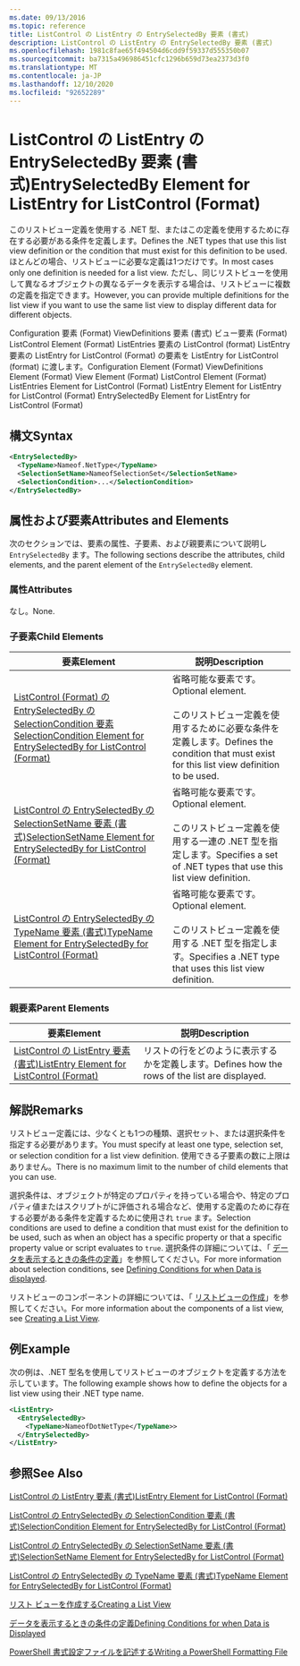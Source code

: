```yaml
---
ms.date: 09/13/2016
ms.topic: reference
title: ListControl の ListEntry の EntrySelectedBy 要素 (書式)
description: ListControl の ListEntry の EntrySelectedBy 要素 (書式)
ms.openlocfilehash: 1981c8fae65f494504d6cdd9f59337d555350b07
ms.sourcegitcommit: ba7315a496986451cfc1296b659d73ea2373d3f0
ms.translationtype: MT
ms.contentlocale: ja-JP
ms.lasthandoff: 12/10/2020
ms.locfileid: "92652289"
---
```

# <a name="entryselectedby-element-for-listentry-for-listcontrol-format"></a><span data-ttu-id="4fbff-103">ListControl の ListEntry の EntrySelectedBy 要素 (書式)</span><span class="sxs-lookup"><span data-stu-id="4fbff-103">EntrySelectedBy Element for ListEntry for ListControl (Format)</span></span>

<span data-ttu-id="4fbff-104">このリストビュー定義を使用する .NET 型、またはこの定義を使用するために存在する必要がある条件を定義します。</span><span class="sxs-lookup"><span data-stu-id="4fbff-104">Defines the .NET types that use this list view definition or the condition that must exist for this definition to be used.</span></span> <span data-ttu-id="4fbff-105">ほとんどの場合、リストビューに必要な定義は1つだけです。</span><span class="sxs-lookup"><span data-stu-id="4fbff-105">In most cases only one definition is needed for a list view.</span></span> <span data-ttu-id="4fbff-106">ただし、同じリストビューを使用して異なるオブジェクトの異なるデータを表示する場合は、リストビューに複数の定義を指定できます。</span><span class="sxs-lookup"><span data-stu-id="4fbff-106">However, you can provide multiple definitions for the list view if you want to use the same list view to display different data for different objects.</span></span>

<span data-ttu-id="4fbff-107">Configuration 要素 (Format) ViewDefinitions 要素 (書式) ビュー要素 (Format) ListControl Element (Format) ListEntries 要素の ListControl (format) ListEntry 要素の ListEntry for ListControl (Format) の要素を ListEntry for ListControl (format) に渡します。</span><span class="sxs-lookup"><span data-stu-id="4fbff-107">Configuration Element (Format) ViewDefinitions Element (Format) View Element (Format) ListControl Element (Format) ListEntries Element for ListControl (Format) ListEntry Element for ListEntry for ListControl (Format) EntrySelectedBy Element for ListEntry for ListControl (Format)</span></span>

## <a name="syntax"></a><span data-ttu-id="4fbff-108">構文</span><span class="sxs-lookup"><span data-stu-id="4fbff-108">Syntax</span></span>

```xml
<EntrySelectedBy>
  <TypeName>Nameof.NetType</TypeName>
  <SelectionSetName>NameofSelectionSet</SelectionSetName>
  <SelectionCondition>...</SelectionCondition>
</EntrySelectedBy>
```

## <a name="attributes-and-elements"></a><span data-ttu-id="4fbff-109">属性および要素</span><span class="sxs-lookup"><span data-stu-id="4fbff-109">Attributes and Elements</span></span>

<span data-ttu-id="4fbff-110">次のセクションでは、要素の属性、子要素、および親要素について説明し `EntrySelectedBy` ます。</span><span class="sxs-lookup"><span data-stu-id="4fbff-110">The following sections describe the attributes, child elements, and the parent element of the `EntrySelectedBy` element.</span></span>

### <a name="attributes"></a><span data-ttu-id="4fbff-111">属性</span><span class="sxs-lookup"><span data-stu-id="4fbff-111">Attributes</span></span>

<span data-ttu-id="4fbff-112">なし。</span><span class="sxs-lookup"><span data-stu-id="4fbff-112">None.</span></span>

### <a name="child-elements"></a><span data-ttu-id="4fbff-113">子要素</span><span class="sxs-lookup"><span data-stu-id="4fbff-113">Child Elements</span></span>

|<span data-ttu-id="4fbff-114">要素</span><span class="sxs-lookup"><span data-stu-id="4fbff-114">Element</span></span>|<span data-ttu-id="4fbff-115">説明</span><span class="sxs-lookup"><span data-stu-id="4fbff-115">Description</span></span>|
|-------------|-----------------|
|[<span data-ttu-id="4fbff-116">ListControl (Format) の EntrySelectedBy の SelectionCondition 要素</span><span class="sxs-lookup"><span data-stu-id="4fbff-116">SelectionCondition Element for EntrySelectedBy for ListControl  (Format)</span></span>](./selectioncondition-element-for-entryselectedby-for-listcontrol-format.md)|<span data-ttu-id="4fbff-117">省略可能な要素です。</span><span class="sxs-lookup"><span data-stu-id="4fbff-117">Optional element.</span></span><br /><br /> <span data-ttu-id="4fbff-118">このリストビュー定義を使用するために必要な条件を定義します。</span><span class="sxs-lookup"><span data-stu-id="4fbff-118">Defines the condition that must exist for this list view definition to be used.</span></span>|
|[<span data-ttu-id="4fbff-119">ListControl の EntrySelectedBy の SelectionSetName 要素 (書式)</span><span class="sxs-lookup"><span data-stu-id="4fbff-119">SelectionSetName Element for EntrySelectedBy for ListControl (Format)</span></span>](./selectionsetname-element-for-entryselectedby-for-listcontrol-format.md)|<span data-ttu-id="4fbff-120">省略可能な要素です。</span><span class="sxs-lookup"><span data-stu-id="4fbff-120">Optional element.</span></span><br /><br /> <span data-ttu-id="4fbff-121">このリストビュー定義を使用する一連の .NET 型を指定します。</span><span class="sxs-lookup"><span data-stu-id="4fbff-121">Specifies a set of .NET types that use this list view definition.</span></span>|
|[<span data-ttu-id="4fbff-122">ListControl の EntrySelectedBy の TypeName 要素 (書式)</span><span class="sxs-lookup"><span data-stu-id="4fbff-122">TypeName Element for EntrySelectedBy for ListControl (Format)</span></span>](./typename-element-for-entryselectedby-for-listcontrol-format.md)|<span data-ttu-id="4fbff-123">省略可能な要素です。</span><span class="sxs-lookup"><span data-stu-id="4fbff-123">Optional element.</span></span><br /><br /> <span data-ttu-id="4fbff-124">このリストビュー定義を使用する .NET 型を指定します。</span><span class="sxs-lookup"><span data-stu-id="4fbff-124">Specifies a .NET type that uses this list view definition.</span></span>|

### <a name="parent-elements"></a><span data-ttu-id="4fbff-125">親要素</span><span class="sxs-lookup"><span data-stu-id="4fbff-125">Parent Elements</span></span>

|<span data-ttu-id="4fbff-126">要素</span><span class="sxs-lookup"><span data-stu-id="4fbff-126">Element</span></span>|<span data-ttu-id="4fbff-127">説明</span><span class="sxs-lookup"><span data-stu-id="4fbff-127">Description</span></span>|
|-------------|-----------------|
|[<span data-ttu-id="4fbff-128">ListControl の ListEntry 要素 (書式)</span><span class="sxs-lookup"><span data-stu-id="4fbff-128">ListEntry Element for ListControl (Format)</span></span>](./listentry-element-for-listcontrol-format.md)|<span data-ttu-id="4fbff-129">リストの行をどのように表示するかを定義します。</span><span class="sxs-lookup"><span data-stu-id="4fbff-129">Defines how the rows of the list are displayed.</span></span>|

## <a name="remarks"></a><span data-ttu-id="4fbff-130">解説</span><span class="sxs-lookup"><span data-stu-id="4fbff-130">Remarks</span></span>

<span data-ttu-id="4fbff-131">リストビュー定義には、少なくとも1つの種類、選択セット、または選択条件を指定する必要があります。</span><span class="sxs-lookup"><span data-stu-id="4fbff-131">You must specify at least one type, selection set, or selection condition for a list view definition.</span></span> <span data-ttu-id="4fbff-132">使用できる子要素の数に上限はありません。</span><span class="sxs-lookup"><span data-stu-id="4fbff-132">There is no maximum limit to the number of child elements that you can use.</span></span>

<span data-ttu-id="4fbff-133">選択条件は、オブジェクトが特定のプロパティを持っている場合や、特定のプロパティ値またはスクリプトがに評価される場合など、使用する定義のために存在する必要がある条件を定義するために使用され `true` ます。</span><span class="sxs-lookup"><span data-stu-id="4fbff-133">Selection conditions are used to define a condition that must exist for the definition to be used, such as when an object has a specific property or that a specific property value or script evaluates to `true`.</span></span> <span data-ttu-id="4fbff-134">選択条件の詳細については、「 [データを表示するときの条件の定義](./defining-conditions-for-displaying-data.md)」を参照してください。</span><span class="sxs-lookup"><span data-stu-id="4fbff-134">For more information about selection conditions, see [Defining Conditions for when Data is displayed](./defining-conditions-for-displaying-data.md).</span></span>

<span data-ttu-id="4fbff-135">リストビューのコンポーネントの詳細については、「 [リストビューの作成](./creating-a-list-view.md)」を参照してください。</span><span class="sxs-lookup"><span data-stu-id="4fbff-135">For more information about the components of a list view, see [Creating a List View](./creating-a-list-view.md).</span></span>

## <a name="example"></a><span data-ttu-id="4fbff-136">例</span><span class="sxs-lookup"><span data-stu-id="4fbff-136">Example</span></span>

<span data-ttu-id="4fbff-137">次の例は、.NET 型名を使用してリストビューのオブジェクトを定義する方法を示しています。</span><span class="sxs-lookup"><span data-stu-id="4fbff-137">The following example shows how to define the objects for a list view using their .NET type name.</span></span>

```xml
<ListEntry>
  <EntrySelectedBy>
    <TypeName>NameofDotNetType</TypeName>>
  </EntrySelectedBy>
</ListEntry>
```

## <a name="see-also"></a><span data-ttu-id="4fbff-138">参照</span><span class="sxs-lookup"><span data-stu-id="4fbff-138">See Also</span></span>

[<span data-ttu-id="4fbff-139">ListControl の ListEntry 要素 (書式)</span><span class="sxs-lookup"><span data-stu-id="4fbff-139">ListEntry Element for ListControl (Format)</span></span>](./listentry-element-for-listcontrol-format.md)

[<span data-ttu-id="4fbff-140">ListControl の EntrySelectedBy の SelectionCondition 要素 (書式)</span><span class="sxs-lookup"><span data-stu-id="4fbff-140">SelectionCondition Element for EntrySelectedBy for ListControl (Format)</span></span>](./selectioncondition-element-for-entryselectedby-for-listcontrol-format.md)

[<span data-ttu-id="4fbff-141">ListControl の EntrySelectedBy の SelectionSetName 要素 (書式)</span><span class="sxs-lookup"><span data-stu-id="4fbff-141">SelectionSetName Element for EntrySelectedBy for ListControl (Format)</span></span>](./selectionsetname-element-for-entryselectedby-for-listcontrol-format.md)

[<span data-ttu-id="4fbff-142">ListControl の EntrySelectedBy の TypeName 要素 (書式)</span><span class="sxs-lookup"><span data-stu-id="4fbff-142">TypeName Element for EntrySelectedBy for ListControl (Format)</span></span>](./typename-element-for-entryselectedby-for-listcontrol-format.md)

[<span data-ttu-id="4fbff-143">リスト ビューを作成する</span><span class="sxs-lookup"><span data-stu-id="4fbff-143">Creating a List View</span></span>](./creating-a-list-view.md)

[<span data-ttu-id="4fbff-144">データを表示するときの条件の定義</span><span class="sxs-lookup"><span data-stu-id="4fbff-144">Defining Conditions for when Data is Displayed</span></span>](./defining-conditions-for-displaying-data.md)

[<span data-ttu-id="4fbff-145">PowerShell 書式設定ファイルを記述する</span><span class="sxs-lookup"><span data-stu-id="4fbff-145">Writing a PowerShell Formatting File</span></span>](./writing-a-powershell-formatting-file.md)
